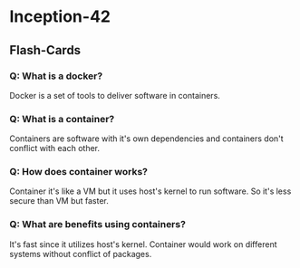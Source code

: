 # Inception-42

## Flash-Cards

### Q: What is a docker?

Docker is a set of tools to deliver software in containers.

### Q: What is a container?

Containers are software with it's own dependencies and containers don't conflict with each other.

### Q: How does container works?

Container it's like a VM but it uses host's kernel to run software.
So it's less secure than VM but faster.

### Q: What are benefits using containers?

It's fast since it utilizes host's kernel.
Container would work on different systems without conflict of packages.
